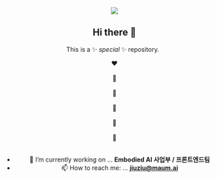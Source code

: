  <div align=center>
<img src="https://capsule-render.vercel.app/api?type=shark&color=F5BB96&section=header&fontSize=90" />


## Hi there 👋


This is a ✨ _special_ ✨ repository.
 <div>:heart:</div> 
 <div>:yellow_heart:</div> 
  <div>:green_heart:</div> 
   <div>:blue_heart:</div> 
    <div>:purple_heart:</div> 
     <div>:imp:</div> 


- 🔭 I’m currently working on ... **Embodied AI 사업부 / 프론트엔드팀**
- 📫 How to reach me: ... **jiuziu@maum.ai**


 </div>

